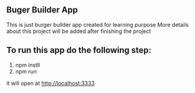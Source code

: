 ## Buger Builder App
This is just burger builder app created for learning purpose
More details about this project will be added after finishing the project

## To run this app do the following step:

1. npm instll
2. npm run

it will open at [http://localhost:3333](http://localhost:3333)

